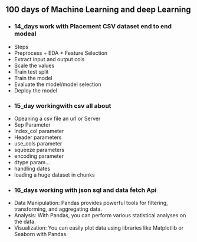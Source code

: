 ## 100 days of Machine Learning and deep Learning
- ### 14_days work with Placement CSV dataset end to end modeal 
-   Steps
-   Preprocess + EDA + Feature Selection
-   Extract input and output cols
-   Scale the values
-   Train test split
-   Train the model
-   Evaluate the model/model selection
-   Deploy the model
- ### 15_day workingwith csv all about
-   Opeaning a csv file an url or Server 
-   Sep Parameter
-   Index_col parameter
-   Header parameters
-   use_cols parameter
-   squeeze parameters
-   encoding parameter
-   dtype param...
-   handling dates
-   loading a huge dataset in chunks
- ### 16_days working with json sql and data fetch Api 
-   Data Manipulation: Pandas provides powerful tools for filtering, transforming, and aggregating data.
-   Analysis: With Pandas, you can perform various statistical analyses on the data.
-   Visualization: You can easily plot data using libraries like Matplotlib or Seaborn with Pandas.  